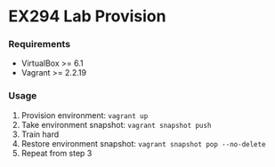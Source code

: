 ﻿# EX294 Lab Provision

### Requirements
- VirtualBox >= 6.1
- Vagrant >= 2.2.19

### Usage
1. Provision environment: ```vagrant up```
2. Take environment snapshot: ```vagrant snapshot push```
3. Train hard
4. Restore environment snapshot: ```vagrant snapshot pop --no-delete```
5. Repeat from step 3

